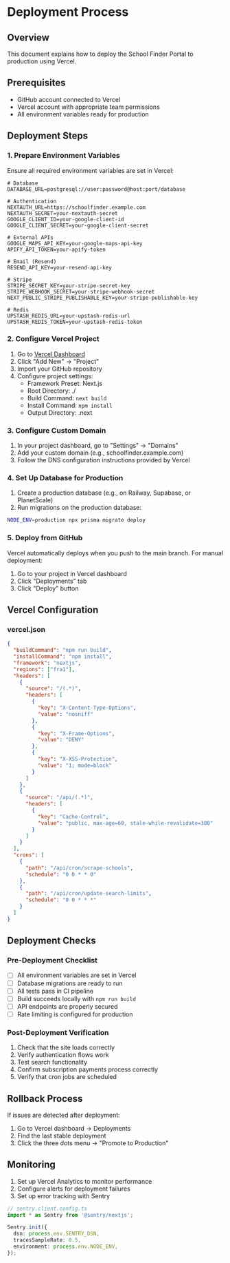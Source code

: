 # Deployment Process

## Overview
This document explains how to deploy the School Finder Portal to production using Vercel.

## Prerequisites
- GitHub account connected to Vercel
- Vercel account with appropriate team permissions
- All environment variables ready for production

## Deployment Steps

### 1. Prepare Environment Variables
Ensure all required environment variables are set in Vercel:

```
# Database
DATABASE_URL=postgresql://user:password@host:port/database

# Authentication
NEXTAUTH_URL=https://schoolfinder.example.com
NEXTAUTH_SECRET=your-nextauth-secret
GOOGLE_CLIENT_ID=your-google-client-id
GOOGLE_CLIENT_SECRET=your-google-client-secret

# External APIs
GOOGLE_MAPS_API_KEY=your-google-maps-api-key
APIFY_API_TOKEN=your-apify-token

# Email (Resend)
RESEND_API_KEY=your-resend-api-key

# Stripe
STRIPE_SECRET_KEY=your-stripe-secret-key
STRIPE_WEBHOOK_SECRET=your-stripe-webhook-secret
NEXT_PUBLIC_STRIPE_PUBLISHABLE_KEY=your-stripe-publishable-key

# Redis
UPSTASH_REDIS_URL=your-upstash-redis-url
UPSTASH_REDIS_TOKEN=your-upstash-redis-token
```

### 2. Configure Vercel Project

1. Go to [Vercel Dashboard](https://vercel.com/dashboard)
2. Click "Add New" → "Project"
3. Import your GitHub repository
4. Configure project settings:
   - Framework Preset: Next.js
   - Root Directory: ./
   - Build Command: `next build`
   - Install Command: `npm install`
   - Output Directory: .next

### 3. Configure Custom Domain

1. In your project dashboard, go to "Settings" → "Domains"
2. Add your custom domain (e.g., schoolfinder.example.com)
3. Follow the DNS configuration instructions provided by Vercel

### 4. Set Up Database for Production

1. Create a production database (e.g., on Railway, Supabase, or PlanetScale)
2. Run migrations on the production database:

```bash
NODE_ENV=production npx prisma migrate deploy
```

### 5. Deploy from GitHub

Vercel automatically deploys when you push to the main branch. For manual deployment:

1. Go to your project in Vercel dashboard
2. Click "Deployments" tab
3. Click "Deploy" button

## Vercel Configuration

### vercel.json

```json
{
  "buildCommand": "npm run build",
  "installCommand": "npm install",
  "framework": "nextjs",
  "regions": ["fra1"],
  "headers": [
    {
      "source": "/(.*)",
      "headers": [
        {
          "key": "X-Content-Type-Options",
          "value": "nosniff"
        },
        {
          "key": "X-Frame-Options",
          "value": "DENY"
        },
        {
          "key": "X-XSS-Protection",
          "value": "1; mode=block"
        }
      ]
    },
    {
      "source": "/api/(.*)",
      "headers": [
        {
          "key": "Cache-Control",
          "value": "public, max-age=60, stale-while-revalidate=300"
        }
      ]
    }
  ],
  "crons": [
    {
      "path": "/api/cron/scrape-schools",
      "schedule": "0 0 * * 0"
    },
    {
      "path": "/api/cron/update-search-limits",
      "schedule": "0 0 * * *"
    }
  ]
}
```

## Deployment Checks

### Pre-Deployment Checklist

- [ ] All environment variables are set in Vercel
- [ ] Database migrations are ready to run
- [ ] All tests pass in CI pipeline
- [ ] Build succeeds locally with `npm run build`
- [ ] API endpoints are properly secured
- [ ] Rate limiting is configured for production

### Post-Deployment Verification

1. Check that the site loads correctly
2. Verify authentication flows work
3. Test search functionality
4. Confirm subscription payments process correctly
5. Verify that cron jobs are scheduled

## Rollback Process

If issues are detected after deployment:

1. Go to Vercel dashboard → Deployments
2. Find the last stable deployment
3. Click the three dots menu → "Promote to Production"

## Monitoring

1. Set up Vercel Analytics to monitor performance
2. Configure alerts for deployment failures
3. Set up error tracking with Sentry

```typescript
// sentry.client.config.ts
import * as Sentry from '@sentry/nextjs';

Sentry.init({
  dsn: process.env.SENTRY_DSN,
  tracesSampleRate: 0.5,
  environment: process.env.NODE_ENV,
});
```